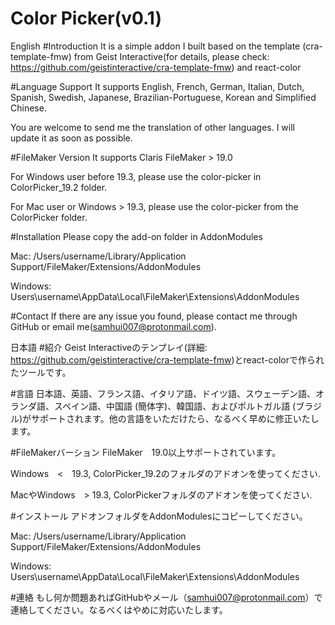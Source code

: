<h1>Color Picker(v0.1)</h1>

English
#Introduction
It is a simple addon I built based on the template (cra-template-fmw) from Geist Interactive(for details, please check: https://github.com/geistinteractive/cra-template-fmw) and react-color

#Language Support
It supports English, French, German, Italian, Dutch, Spanish, Swedish, Japanese, Brazilian-Portuguese, Korean and Simplified Chinese.

You are welcome to send me the translation of other languages. I will update it as soon as possible.

#FileMaker Version
It supports Claris FileMaker > 19.0

For Windows user before 19.3, please use the color-picker in ColorPicker_19.2 folder.

For Mac user or Windows > 19.3, please use the color-picker from the ColorPicker folder.

#Installation
Please copy the add-on folder in AddonModules

Mac: /Users/username/Library/Application Support/FileMaker/Extensions/AddonModules

Windows: Users\username\AppData\Local\FileMaker\Extensions\AddonModules

#Contact
If there are any issue you found, please contact me through GitHub or email me(samhui007@protonmail.com).

日本語
#紹介
Geist Interactiveのテンプレイ(詳細: https://github.com/geistinteractive/cra-template-fmw)とreact-colorで作られたツールです。

#言語
日本語、英語、フランス語、イタリア語、ドイツ語、スウェーデン語、オランダ語、スペイン語、中国語 (簡体字)、韓国語、およびポルトガル語 (ブラジル)がサポートされます。他の言語をいただけたら、なるべく早めに修正いたします。

#FileMakerバーション
FileMaker　19.0以上サポートされています。

Windows　<　19.3, ColorPicker_19.2のフォルダのアドオンを使ってください.

MacやWindows　> 19.3, ColorPickerフォルダのアドオンを使ってください.

#インストール
アドオンフォルダをAddonModulesにコピーしてください。

Mac: /Users/username/Library/Application Support/FileMaker/Extensions/AddonModules

Windows: Users\username\AppData\Local\FileMaker\Extensions\AddonModules

#連絡
もし何か問題あればGitHubやメール（samhui007@protonmail.com）で連絡してください。なるべくはやめに対応いたします。
